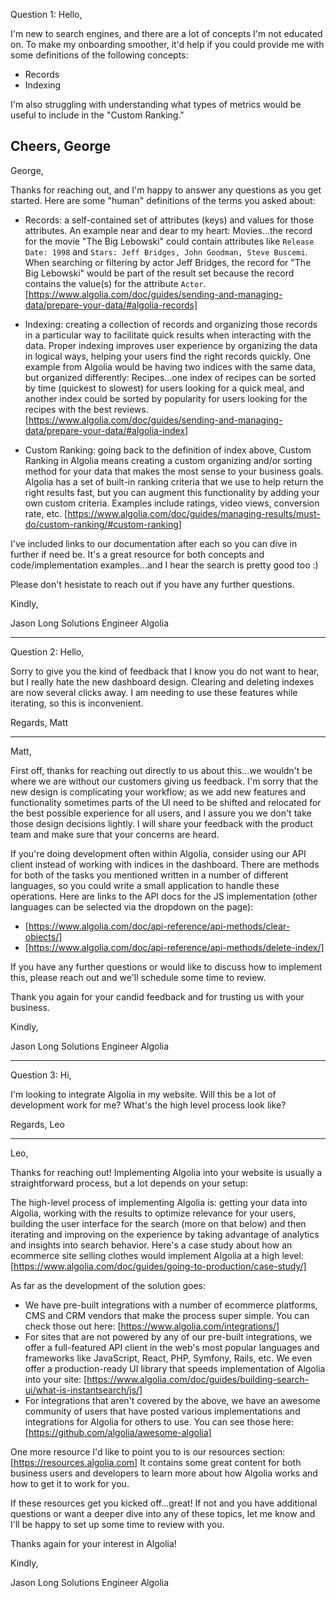 Question 1:
Hello,

I'm new to search engines, and there are a lot of concepts I'm not educated on. To make my onboarding smoother, it'd help if you could provide me with some definitions of the following concepts:
- Records
- Indexing

I'm also struggling with understanding what types of metrics would be useful to include in the "Custom Ranking."

Cheers,
George
---
George,

Thanks for reaching out, and I'm happy to answer any questions as you get started. Here are some "human" definitions of the terms you asked about:

- Records: a self-contained set of attributes (keys) and values for those attributes. An example near and dear to my heart: Movies...the record for the movie "The Big Lebowski" could contain attributes like `Release Date: 1998` and `Stars: Jeff Bridges, John Goodman, Steve Buscemi`. When searching or filtering by actor Jeff Bridges, the record for "The Big Lebowski" would be part of the result set because the record contains the value(s) for the attribute `Actor`. [https://www.algolia.com/doc/guides/sending-and-managing-data/prepare-your-data/#algolia-records]

- Indexing: creating a collection of records and organizing those records in a particular way to facilitate quick results when interacting with the data. Proper indexing improves user experience by organizing the data in logical ways, helping your users find the right records quickly. One example from Algolia would be having two indices with the same data, but organized differently: Recipes...one index of recipes can be sorted by time (quickest to slowest) for users looking for a quick meal, and another index could be sorted by popularity for users looking for the recipes with the best reviews. [https://www.algolia.com/doc/guides/sending-and-managing-data/prepare-your-data/#algolia-index]

- Custom Ranking: going back to the definition of index above, Custom Ranking in Algolia means creating a custom organizing and/or sorting method for your data that makes the most sense to your business goals. Algolia has a set of built-in ranking criteria that we use to help return the right results fast, but you can augment this functionality by adding your own custom criteria. Examples include ratings, video views, conversion rate, etc. [https://www.algolia.com/doc/guides/managing-results/must-do/custom-ranking/#custom-ranking]

 I've included links to our documentation after each so you can dive in further if need be. It's a great resource for both concepts and code/implementation examples...and I hear the search is pretty good too :)

 Please don't hesistate to reach out if you have any further questions.

 Kindly,

 Jason Long
 Solutions Engineer
 Algolia

---

Question 2:
Hello,

Sorry to give you the kind of feedback that I know you do not want to hear, but I really hate the new dashboard design. Clearing and deleting indexes are now several clicks away. I am needing to use these features while iterating, so this is inconvenient.

Regards,
Matt

---

Matt,

First off, thanks for reaching out directly to us about this...we wouldn't be where we are without our customers giving us feedback. I'm sorry that the new design is complicating your workflow; as we add new features and functionality sometimes parts of the UI need to be shifted and relocated for the best possible experience for all users, and I assure you we don't take those design decisions lightly. I will share your feedback with the product team and make sure that your concerns are heard.

If you're doing development often within Algolia, consider using our API client instead of working with indices in the dashboard. There are methods for both of the tasks you mentioned written in a number of different languages, so you could write a small application to handle these operations. Here are links to the API docs for the JS implementation (other languages can be selected via the dropdown on the page):

- [https://www.algolia.com/doc/api-reference/api-methods/clear-objects/]
- [https://www.algolia.com/doc/api-reference/api-methods/delete-index/]

If you have any further questions or would like to discuss how to implement this, please reach out and we'll schedule some time to review.

Thank you again for your candid feedback and for trusting us with your business.

Kindly,

Jason Long
Solutions Engineer
Algolia

---

Question 3:
Hi,

I'm looking to integrate Algolia in my website. Will this be a lot of development work for me? What's the high level process look like?

Regards,
Leo

---

Leo,

Thanks for reaching out! Implementing Algolia into your website is usually a straightforward process, but a lot depends on your setup:

The high-level process of implementing Algolia is: getting your data into Algolia, working with the results to optimize relevance for your users, building the user interface for the search (more on that below) and then iterating and improving on the experience by taking advantage of analytics and insights into search behavior. Here's a case study about how an ecommerce site selling clothes would implement Algolia at a high level: [https://www.algolia.com/doc/guides/going-to-production/case-study/]

As far as the development of the solution goes:

- We have pre-built integrations with a number of ecommerce platforms, CMS and CRM vendors that make the process super simple. You can check those out here: [https://www.algolia.com/integrations/]
- For sites that are not powered by any of our pre-built integrations, we offer a full-featured API client in the web's most popular languages and frameworks like JavaScript, React, PHP, Symfony, Rails, etc. We even offer a production-ready UI library that speeds implementation of Algolia into your site: [https://www.algolia.com/doc/guides/building-search-ui/what-is-instantsearch/js/]
- For integrations that aren't covered by the above, we have an awesome community of users that have posted various implementations and integrations for Algolia for others to use. You can see those here: [https://github.com/algolia/awesome-algolia]

One more resource I'd like to point you to is our resources section: [https://resources.algolia.com] It contains some great content for both business users and developers to learn more about how Algolia works and how to get it to work for you.

If these resources get you kicked off...great! If not and you have additional questions or want a deeper dive into any of these topics, let me know and I'll be happy to set up some time to review with you.

Thanks again for your interest in Algolia!

Kindly,

Jason Long
Solutions Engineer
Algolia
